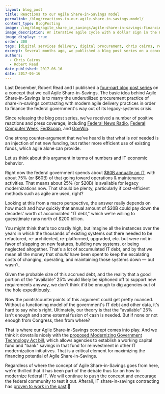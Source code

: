 ```yaml
---
layout: blog_post
title: Reactions to our Agile Share-in-Savings model
permalink: /blog/reactions-to-our-agile-share-in-savings-model/
content_type: BlogPosting
image: /img/blog/agile_share_in_savings/agile-share-in-savings-financing.png
image_description: An iterative agile cycle with a dollar sign in the middle.
image_display: true
order: 300
tags: [digital services delivery, digital procurement, chris cairns, robert read]
excerpt: Several months ago, we published a blog post series on a concept called Agile Share-in-Savings. We received a number of positive reactions, as well as some worthy counter-arguments.
authors:
  - Chris Cairns
  - Robert Read
date_published: 2017-06-16
date: 2017-06-16
---
```

Last December, Robert Read and I published a <a href="https://medium.com/@ccairns/bootstrapping-the-modernization-of-federal-legacy-systems-through-agile-share-in-savings-a1294b0f9877">four-part blog post series</a> on a concept that we call Agile Share-in-Savings. The basic idea behind Agile Share-in-Savings is to marry the underutilized procurement practice of share-in-savings contracting with modern agile delivery practices in order to finance the federal government's way out of its legacy-systems crisis.

Since releasing the blog post series, we've received a number of positive reactions and press coverage, including <a href="https://federalnewsradio.com/commentary/2017/05/bootstrapping-the-way-out-of-the-legacy-it-systems-crisis/">Federal News Radio</a>, <a href="https://fcw.com/blogs/lectern/2017/01/kelman-agile-share-in-savings.aspx">Federal Computer Week</a>, <a href="https://www.fedscoop.com/agile-financing-model-agile-share-savings/">FedScoop</a>, and <a href="https://iq.govwin.com/neo/marketAnalysis/view/1847?researchTypeId=1">GovWin</a>.

One strong counter-argument that we've heard is that what is *not* needed is an injection of net new funding, but rather more efficient use of existing funds, which agile alone can provide.

Let us think about this argument in terms of numbers and IT economic behavior.

Right now the federal government spends about <a href="http://www.gao.gov/products/GAO-16-696T">$80B annually on IT</a>, with about 75% (or $60B) of that going toward operations & maintenance activities. That means about 25% (or $20B) is available for legacy modernizations now. That should be plenty, particularly if cost-efficient methods such as agile are used, right?

Looking at this from a macro perspective, the answer really depends on how much and how quickly that annual amount of $20B could pay down the decades' worth of accumulated "IT debt," which we're willing to guesstimate runs north of $200 billion.

You might think that's too crazily high, but imagine all the instances over the years in which the thousands of existing systems out there needed to be refactored, re-architected, re-platformed, upgraded, etc. but were not in favor of slapping on new features, building new systems, or being neglected altogether. That's a lot of accumulated IT debt, and by that we mean all the money that *should* have been spent to keep the escalating costs of changing, operating, and maintaining those systems down &mdash; but wasn't.

Given the probable size of this accrued debt, and the reality that a good portion of the "available" 25% would likely be siphoned off to support new requirements anyway, we don't think it'd be enough to dig agencies out of the hole expeditiously.

Now the points/counterpoints of this argument could get pretty nuanced. Without a functioning model of the government's IT debt and other data, it's hard to say who's right.
Ultimately, our theory is that the "available" 25% isn't enough and some external fusion of cash is needed. But if none or not enough from Congress, then from where?

That is where our Agile Share-in-Savings concept comes into play. And we think it dovetails nicely with the <a href="https://www.congress.gov/bill/115th-congress/house-bill/2227">proposed Modernizing Government Technology Act bill</a>, which allows agencies to establish a working capital fund and "bank" savings in that fund for reinvestment in other IT modernization initiatives. That is a critical element for maximizing the financing potential of Agile Share-in-Savings.

Regardless of where the concept of Agile Share-in-Savings goes from here, we're thrilled that it has been part of the debate thus far on how to modernize federal IT. We will continue to push the concept and encourage the federal community to test it out. Afterall, IT share-in-savings contracting has <a href="https://medium.com/@ccairns/a-brief-history-of-it-share-in-savings-contracting-in-the-federal-government-d6f13f00e874">proven to work in the past</a>.
